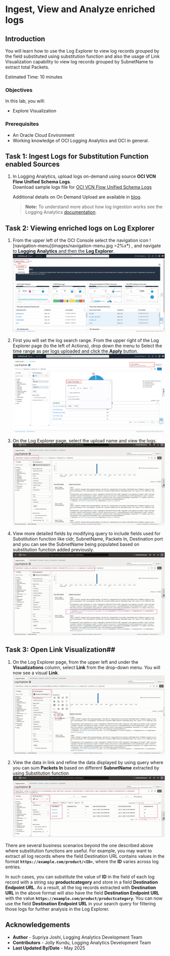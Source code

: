 # Ingest, View and Analyze enriched logs

## Introduction
You will learn how to use the Log Explorer to view log records grouped by the field substituted using substitution function and also  the usage of Link Visualization capability to view log records grouped by SubnetName to extract total Packets.

Estimated Time: 10 minutes

### Objectives

In this lab, you will:
* Explore Visualization

### Prerequisites
* An Oracle Cloud Environment
* Working knowledge of OCI Logging Analytics and OCI in general.

## **Task 1:**  Ingest Logs for Substitution Function enabled Sources
1. In Logging Analytics, upload logs on-demand using source **OCI VCN Flow Unified Schema Logs**.</br>
Download sample logs file for [OCI VCN Flow Unified Schema Logs](./files/vcnflowlog.log)</br>


    Additional details on On Demand Upload are available in [blog](https://blogs.oracle.com/observability/post/use-oci-logging-analytics-on-demand-upload-to-easily-figure-out-root-cause-issues).</br>

    > **Note:** To understand more about how log ingestion works see the Logging Analytics [documentation](https://docs.oracle.com/en-us/iaas/logging-analytics/doc/ingest-logs.html).

## **Task 2:**  Viewing enriched logs on Log Explorer
 1. From the upper left of the OCI Console select the navigation icon  ![navigation-menu](images/navigation-menu.jpg =2%x*) ,  and navigate to **Logging Analytics** and then the **Log Explorer**.</br> 
![navigation-menu](images/logging-landing-page.jpg)

2. First you will set the log search range. From the upper right of the Log Explorer page (to the left of Actions), drop down the menu to Select the time range as per logs uploaded and click the **Apply** button.
![time-filter](./images/search-visual-time-filter.jpg " ")

3. On the Log Explorer page, select the upload name and view the logs.
![upload-view](./images/upload-log-explorer.jpg " ")

4. View more detailed fields by modifying query to include fields used for Substitution function like cidr, SubnetName, Packets In, Destination port and you can see the SubnetName being populated based on substitution function added previously.
![substituted-field](./images/log-details.jpg " ")

## **Task 3:**  Open Link Visualization##
1. On the Log Explorer page, from the upper left and under the **Visualizations** column, select **Link** from the drop-down menu. You will now see a visual **Link**.
![link-visualization](./images/link-visualization.jpg " ")

2. View the data in link and refine the data displayed by using query where you can sum **Packets In** based on different **SubnetName** extracted by using Substitution function 
![subnet-packetin-sum](./images/link-subnet-packets.jpg " ")

There are several business scenarios beyond the one described above where substitution functions are useful. For example, you may want to extract all log records where the field Destination URL contains values in the format  **`https://example.com/product/<ID>`**, where the **ID** varies across log entries.

In such cases, you can substitute the value of **ID** in the field of each log record with a string say **productcategory** and store in a field **Destination Endpoint URL**. As a result, all the log records extracted with **Destination URL** in the above format will also have the field **Destination Endpoint URL** with the value **`https://example.com/product/productcategory`**. You can now use the field **Destination Endpoint URL** in your search query for filtering those logs for further analysis in the Log Explorer.


## Acknowledgements
* **Author** - Supriya Joshi, Logging Analytics Development Team
* **Contributors** -  Jolly Kundu, Logging Analytics Development Team
* **Last Updated By/Date** - May 2025
